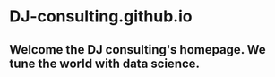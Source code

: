 # DJ-consulting.github.io

## Welcome the DJ consulting's homepage. We tune the world with data science.
